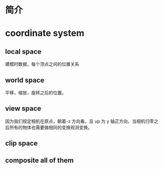 # 简介

# coordinate system

## local space

建模时数据，每个顶点之间的位置关系

## world space

平移，缩放，旋转之后的位置。

## view space

因为我们规定相机在原点，朝着-z 方向看，且 up 为 y 轴正方向，当相机归零之后所有的物体也需要做相同的变换观测变换。

## clip space



## composite all of them

# 



# 